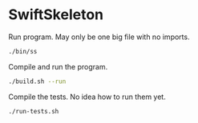 # SwiftSkeleton

Run program. May only be one big file with no imports.

```sh
./bin/ss
```

Compile and run the program.

```sh
./build.sh --run
```

Compile the tests. No idea how to run them yet.

```sh
./run-tests.sh
```
